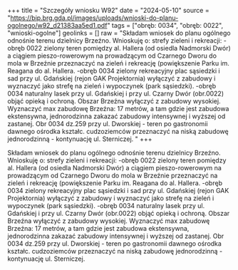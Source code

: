 +++
title = "Szczegóły wniosku W92"
date = "2024-05-10"
source = "https://bip.brg.gda.pl/images/uploads/wnioski-do-planu-ogolnego/w92_d21383aa5ed1.pdf"
tags = ["obręb: 0034", "obręb: 0022", "wnioski-ogolne"]
geolinks = []
raw = "Składam wniosek do planu ogólnego odnośnie terenu dzielnicy Brzeźno. Wnioskuję o: strefy zieleni i rekreacji: -obręb 0022 zielony teren pomiędzy al. Hallera (od osiedla Nadmorski Dwór) a ciągiem pieszo-rowerowym na prowadzącym od Czarnego Dworu do mola w Brzeźnie przeznaczyć na zieleń i rekreację (powiększenie Parku im. Reagana do al. Hallera. -obręb 0034 zielony rekreacyjny plac sąsiedzki i sad przy ul. Gdańskiej (rejon GAK Projektornia) wyłączyć z zabudowy i wyznaczyć jako strefę na zieleń i wypoczynek (park sąsiedzki). -obręb 0034 naturalny lasek przy ul. Gdańskiej i przy ul. Czarny Dwór (obr.0022) objąć opieką i ochroną. Obszar Brzeźna wyłączyć z zabudowy wysokiej. Wyznaczyć max zabudowę Brzeźna: 17 metrów, a tam gdzie jest zabudowa ekstensywna, jednorodzinna zakazać zabudowy intensywnej i wyższej od zastanej. Obr 0034 dz.259 przy ul. Dworskiej - teren po gastronomii dawnego ośrodka kształc. cudzoziemców przeznaczyć na niską zabudowę jednorodzinną - kontynuację ul. Sterniczej. "
+++

Składam wniosek do planu ogólnego odnośnie terenu dzielnicy Brzeźno. Wnioskuję
o: strefy zieleni i rekreacji: -obręb 0022 zielony teren pomiędzy al. Hallera (od osiedla Nadmorski
Dwór) a ciągiem pieszo-rowerowym na prowadzącym od Czarnego Dworu do mola w Brzeźnie
przeznaczyć na zieleń i rekreację (powiększenie Parku im. Reagana do al. Hallera. -obręb 0034
zielony rekreacyjny plac sąsiedzki i sad przy ul. Gdańskiej (rejon GAK Projektornia) wyłączyć z
zabudowy i wyznaczyć jako strefę na zieleń i wypoczynek (park sąsiedzki). -obręb 0034
naturalny lasek przy ul. Gdańskiej i przy ul. Czarny Dwór (obr.0022) objąć opieką i ochroną.
Obszar Brzeźna wyłączyć z zabudowy wysokiej. Wyznaczyć max zabudowę Brzeźna: 17 metrów,
a tam gdzie jest zabudowa ekstensywna, jednorodzinna zakazać zabudowy intensywnej i
wyższej od zastanej. Obr 0034 dz.259 przy ul. Dworskiej - teren po gastronomii dawnego
ośrodka kształc. cudzoziemców przeznaczyć na niską zabudowę jednorodzinną - kontynuację ul.
Sterniczej.



